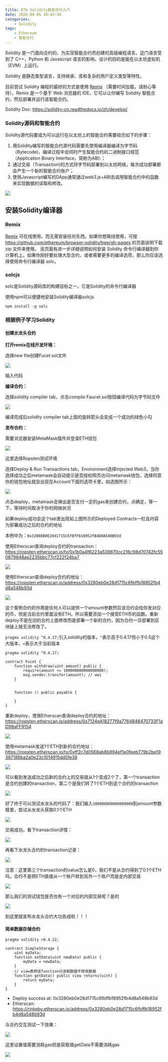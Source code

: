 ```yaml
---
title: ETH Solidity智能合约入门
date: 2020-09-05 10:45:38
categories:
    - Solidity
tags: 
    - Ethereum
    - 智能合约
---
```


Solidity 是一门面向合约的、为实现智能合约而创建的高级编程语言。这门语言受到了 C++，Python 和 Javascript 语言的影响，设计的目的是能在以太坊虚拟机（EVM）上运行。

Solidity 是静态类型语言，支持继承、库和复杂的用户定义类型等特性。

目前尝试 Solidity 编程的最好的方式是使用 [Remix](https://remix.ethereum.org/) （需要时间加载，请耐心等待）。Remix 是一个基于 Web 浏览器的 IDE，它可以让你编写 Solidity 智能合约，然后部署并运行该智能合约。

Solidity Doc: https://solidity-cn.readthedocs.io/zh/develop/

### Solidity源码和智能合约

Solidity源代码要成为可以运行在以太坊上的智能合约需要经历如下的步骤：
1. 用Solidity编写的智能合约源代码需要先使用编译器编译为字节码（Bytecode)，编译过程中会同时产生智能合约的二进制接口规范（Application Binary Interface，简称为ABl）；
2. 通过交易（Transaction)的方式将字节码部署到以太坊网络，每次成功部署都会产生一个新的智能合约账户；
3. 使用Javascript编写的DApp通常通过web3.js+ABI去调用智能合约中的函数来实现数据的读取和修改。

<img src="./slidity编译流程.png">

## 安装Solidity编译器

### Remix

[Remix](https://remix.ethereum.org/) 可在线使用，而无需安装任何东西。如果你想离线使用，可按 https://github.com/ethereum/browser-solidity/tree/gh-pages 的页面说明下载 zip 文件来使用。 该页面有进一步详细说明如何安装 Solidity 命令行编译器到你计算机上。如果你刚好要处理大型合约，或者需要更多的编译选项，那么你应该选择使用命令行编译器 solc。

### solcjs

solc是Solidity源码库的构建目标之一，它是Solidity的命令行编译器

使用npm可以便捷地安装Solidity编译器solcjs

```
npm install -g solc
```

### 根据例子学习Solidity

#### 创建水龙头合约

**打开remix在线开发环境：**

选择new file创建Fucet.sol文件

<img src="./20200905105632.png">

输入代码

**编译合约：**

选择solidity compiler tab，点击compile Faucet.sol按钮编译代码为字节码文件

<img src="./20200905105759.png">

编译完成后solidity compiler tab上面的旋转箭头会变成一个成功的绿色小勾

**发布合约：**

需要浏览器安装MetaMask插件并登录ETH钱包
 
<img src="./20200905110105.png">

这里选择Ropsten测试环境

选择Deploy & Run Transactions tab，Environment选择Injected Web3，当你选择成功之后metamask会自动提示是否授权网页访问metamask钱包，选择同意你的钱包地址就会出现在Account下面的选项卡里，如选图所示：

<img src="./20200905110222.png">

点击deploy，metamask会弹出是否支付一定的gas来创建合约，点确定，等一下，等待时间取决于你的网络状况

如果deploy成功会这个tab里出现如上图所示的Deployed Contracts一栏且内容为部署成功之后的合约的地址

本例中为：`0x3280EB0E28d1715C6fBfFb18952fB4D8A548B93d`

使用Etherscan查询deploy合约的transaction：https://ropsten.etherscan.io/tx/0x1b0a4f6223a539870cc216c98d70742fc550879648ae2235bbc77cf222f24ba7

<img src="./20200905110829.png">

使用Etherscan查询deploy合约的地址：https://ropsten.etherscan.io/address/0x3280eb0e28d1715c6fbffb18952fb4d8a548b93d

<img src="./20200905110903.png">

这个案例合约的作用是任何人可以提供一个amount参数然后该合约会给你发对应的币，但是当前合约里面没有ETH。所以需要添加一个接受ETH币的函数。重新deploy不是在旧的合约上面修改而是部署一个新的合约，因为合约一旦部署到区块链上就无法修改了。

`pragma solidity ^0.4.17;`引入solidity的版本，`^`表示高于0.4.17但小于0.5这个大版本，`>`表示大于当前版本

```solidity
pragma solidity ^0.4.17;

contract Fucet {
    function withdraw(uint amount) public {
        require(amount <= 100000000000000000);
        msg.sender.transfer(amount); // wei
    }
    
    
    function () public payable {
        
    }
}
```

重新deploy，使用Etherscan查询deploy合约的地址：https://ropsten.etherscan.io/address/0x7124eA18277f9a7764848470733F1aD98aFF9154

<img src="./20200905150141.png">

使用metamask发送1个ETH到新的合约地址：https://ropsten.etherscan.io/tx/0xff2c7d0568ab8b994ef1e0feeb779b2be19367186ba2a0e23c1014915dd5fe38

<img src="./20200905150231.png">

可以看到发送成功之后新的合约上的交易就从1个变成2个了，第一个transaction是合约创建的transaction，第二个是我们转了1个ETH到这个合约的transaction

<img src="./20200905150317.png">

好了终于可以测试水龙头的代码了：我们输入`100000000000000000`到amount参数框里，尝试从水龙头获取0.1个ETH

<img src="./20200905150523.png">

交易成功，看下transaction详情：

<img src="./20200905151148.png">

再看下水龙头合约的transaction记录：

<img src="./20200905150857.png">

注意：这里第三个transaction的value怎么是0，我们不是从合约得到了0.1个ETH吗，合约不是把ETH直接从一个账户转到另外一个账户而是走内部交易

<img src="./20200905151804.png">

那么我们的测试钱包是否也有一个对应的内部交易呢？是的

<img src="./20200905152006.png">

到这里就宣布水龙头合约大功告成啦！！！

#### 简单数据存储合约

```sol
pragma solidity >0.4.22;

contract SimpleStorage {
    uint myData;
    function setData(uint newData) public {
        myData = newData;
    }
    // view表明该function只读取数据不修改数据
    function getData() public view returns(uint) {
        return myData;
    }
}

```

- Deploy success at: 0x3280eb0e28d1715c6fbffb18952fb4d8a548b93d
- Etherscan: https://rinkeby.etherscan.io/address/0x3280eb0e28d1715c6fbffb18952fb4d8a548b93d

与合约交互测试一下效果：

<img src="./20200916113754.png">

这里设置值需要消耗gas但是获取值getData不需要消耗gas

<img src="./202009161137.png">


